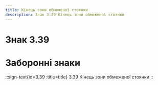 ```yaml
---
title: Кінець зони обмеженої стоянки
description: Знак 3.39 Кінець зони обмеженої стоянки
---
```

# Знак 3.39
# Заборонні знаки
::sign-text{id=3.39 :title=title}
3.39 Кінець зони обмеженої стоянки
::